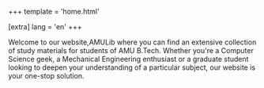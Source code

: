 +++
template = 'home.html'

[extra]
lang = 'en'
+++

Welcome to our website,AMULib where you can find an extensive collection of study materials for students of AMU B.Tech. Whether you're a Computer Science geek, a Mechanical Engineering enthusiast or a graduate student looking to deepen your understanding of a particular subject, our website is your one-stop solution.
